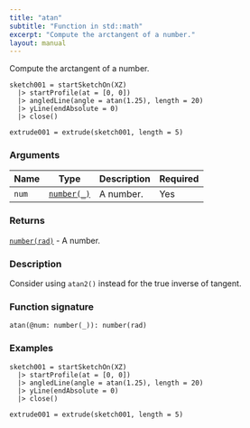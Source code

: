 ```yaml
---
title: "atan"
subtitle: "Function in std::math"
excerpt: "Compute the arctangent of a number."
layout: manual
---
```


Compute the arctangent of a number.

```kcl
sketch001 = startSketchOn(XZ)
  |> startProfile(at = [0, 0])
  |> angledLine(angle = atan(1.25), length = 20)
  |> yLine(endAbsolute = 0)
  |> close()

extrude001 = extrude(sketch001, length = 5)

```

### Arguments

| Name | Type | Description | Required |
|----------|------|-------------|----------|
| `num` | [`number(_)`](/docs/kcl-std/types/std-types-number) | A number. | Yes |

### Returns

[`number(rad)`](/docs/kcl-std/types/std-types-number) - A number.

### Description

Consider using `atan2()` instead for the true inverse of tangent.

### Function signature

```kcl
atan(@num: number(_)): number(rad)
```

### Examples

```kcl
sketch001 = startSketchOn(XZ)
  |> startProfile(at = [0, 0])
  |> angledLine(angle = atan(1.25), length = 20)
  |> yLine(endAbsolute = 0)
  |> close()

extrude001 = extrude(sketch001, length = 5)

```



